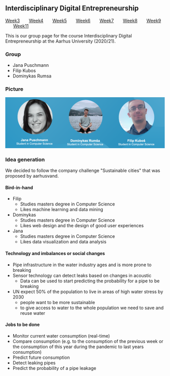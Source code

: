 ## Interdisciplinary Digital Entrepreneurship

[Week3](./README.md) &ensp;&ensp;&ensp; [Week4](case_work/week4.md) &ensp;&ensp;&ensp; [Week5](case_work/week5.md) &ensp;&ensp;&ensp; [Week6](case_work/week6.md) 
&ensp;&ensp;&ensp; [Week7](case_work/week7.md) &ensp;&ensp;&ensp; [Week8](case_work/week8.md) &ensp;&ensp;&ensp; [Week9](case_work/week9.md) &ensp;&ensp;&ensp; [Week11](case_work/week11.md)

This is our group page for the course Interdisciplinary Digital Entrepreneurship at the Aarhus University (2020/21).

### Group

- Jana Puschmann
- Filip Kubos
- Dominykas Rumsa

### Picture

<img src="images/the_team.png">

### Idea generation 
We decided to follow the company challenge "Sustainable cities" that was proposed by aarhusvand.

#### Bird-in-hand
- Filip 
  * Studies masters degree in Computer Science 
  * Likes machine learning and data mining
- Dominykas 
  * Studies masters degree in Computer Science 
  * Likes web design and the design of good user experiences 
- Jana 
  * Studies masters degree in Computer Science 
  * Likes data visualization and data analysis 
  
#### Technology and imbalances or social changes
- Pipe infrastructure in the water industry ages and is more prone to breaking
- Sensor technology can detect leaks based on changes in acoustic  
  * Data can be used to start predicting the probability for a pipe to be breaking 
- UN expect 50% of the population to live in areas of high water stress by 2030
  * people want to be more sustainable 
  * to give access to water to the whole population we need to save and reuse water 

#### Jobs to be done 
- Monitor current water consumption (real-time)
- Compare consumption (e.g. to the consumption of the previous week or the consumption of this year during the pandemic to last years consumption) 
- Predict future consumption 
- Detect leaking pipes 
- Predict the probability of a pipe leakage 
